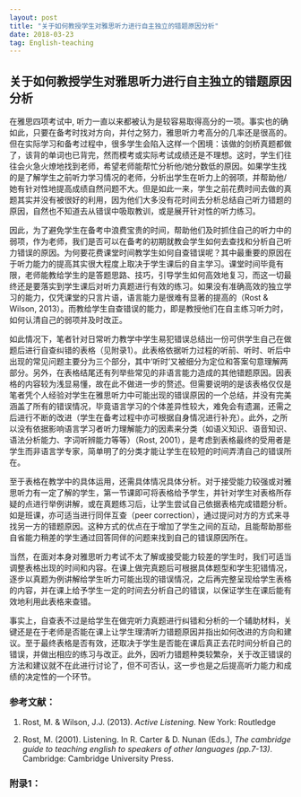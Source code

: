 ```yaml
---
layout: post
title: "关于如何教授学生对雅思听力进行自主独立的错题原因分析"
date: 2018-03-23
tag: English-teaching
---
```


## 关于如何教授学生对雅思听力进行自主独立的错题原因分析


在雅思四项考试中, 听力一直以来都被认为是较容易取得高分的一项。事实也的确如此，只要在备考时找对方向，并付之努力，雅思听力考高分的几率还是很高的。但在实际学习和备考过程中，很多学生会陷入这样一个困境：该做的剑桥真题都做了，该背的单词也已背完，然而模考或实际考试成绩还是不理想。这时，学生们往往会火急火燎地找到老师，希望老师能帮忙分析他/她分数低的原因。如果学生找的是了解学生之前听力学习情况的老师，分析出学生在听力上的弱项，并帮助他/她有针对性地提高成绩自然问题不大。但是如此一来，学生之前花费时间去做的真题其实并没有被很好的利用，因为他们大多没有花时间去分析总结自己听力错题的原因，自然也不知道去从错误中吸取教训，或是展开针对性的听力练习。

因此，为了避免学生在备考中浪费宝贵的时间，帮助他们及时抓住自己的听力中的弱项，作为老师，我们是否可以在备考的初期就教会学生如何去查找和分析自己听力错误的原因。为何要花费课堂时间教学生如何自查错误呢？其中最重要的原因在于听力能力的提高其实很大程度上取决于学生课后的自主学习。课堂时间毕竟有限，老师能教给学生的是答题思路、技巧，引导学生如何高效地复习，而这一切最终还是要落实到学生课后对听力真题进行有效的练习。如果没有准确高效的独立学习的能力，仅凭课堂的只言片语，语言能力是很难有显著的提高的（Rost & Wilson, 2013）。而教给学生自查错误的能力，即是教授他们在自主练习听力时，如何认清自己的弱项并及时改正。

如此情况下，笔者针对日常听力教学中学生易犯错误总结出一份可供学生自己在做题后进行自查纠错的表格（见附录1）。此表格依据听力过程的听前、听时、听后中出现的常见问题主要分为三个部分，其中‘听时’又被细分为定位和答案句意理解两部分。另外，在表格结尾还有列举些常见的非语言能力造成的其他错题原因。因表格的内容较为浅显易懂，故在此不做进一步的赘述。但需要说明的是该表格仅仅是笔者凭个人经验对学生在雅思听力中可能出现的错误原因的一个总结，并没有完美涵盖了所有的错误情况，毕竟语言学习的个体差异性较大，难免会有遗漏，还需之后进行不断的改进（学生在备考过程中亦可根据自身情况进行补充）。此外，之所以没有依据影响语言学习者听力理解能力的因素来分类（如语义知识、语音知识、语法分析能力、字词听辨能力等等）（Rost, 2001），是考虑到表格最终的受用者是学生而非语言学专家，简单明了的分类才能让学生在较短的时间弄清自己的错误所在。

至于表格在教学中的具体运用，还需具体情况具体分析。对于接受能力较强或对雅思听力有一定了解的学生，第一节课即可将表格给予学生，并针对学生对表格所存疑的点进行举例讲解，或在真题练习后，让学生尝试自己依据表格完成错题分析。如是班课，亦可适当进行同伴互查（peer correction），通过提问对方的方式来寻找另一方的错题原因。这种方式的优点在于增加了学生之间的互动，且能帮助那些自省能力稍差的学生通过回答同伴的问题来找到自己的错误原因所在。

当然，在面对本身对雅思听力考试不太了解或接受能力较差的学生时，我们可适当调整表格出现的时间和内容。在课上做完真题后可根据具体题型和学生犯错情况，逐步以真题为例讲解给学生听力可能出现的错误情况，之后再完整呈现给学生表格的内容，并在课上给予学生一定的时间去分析自己的错误，以保证学生在课后能有效地利用此表格来查错。

事实上，自查表不过是给学生在做完听力真题进行纠错和分析的一个辅助材料，关键还是在于老师是否能在课上让学生理清听力错题原因并指出如何改进的方向和建议。至于最终表格是否有效，还取决于学生是否能在课后真正去花时间分析自己的错误，并做出相应的练习与改正。此外，因听力错题种类较繁杂，关于改正错误的方法和建议就不在此进行讨论了，但不可否认，这一步也是之后提高听力能力和成绩的决定性的一个环节。


### 参考文献：

1. Rost, M. & Wilson, J.J. (2013). _Active Listening_. New York: Routledge

2. Rost, M. (2001). Listening. In R. Carter & D. Nunan (Eds.), _The cambridge guide to teaching english to speakers of other languages (pp.7-13)_. Cambridge: Cambridge University Press.


### 附录1：

